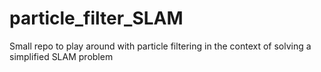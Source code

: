 # particle_filter_SLAM
Small repo to play around with particle filtering in the context of solving a simplified SLAM problem
